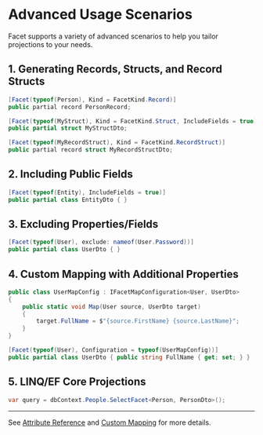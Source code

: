 # Advanced Usage Scenarios

Facet supports a variety of advanced scenarios to help you tailor projections to your needs.

## 1. Generating Records, Structs, and Record Structs

```csharp
[Facet(typeof(Person), Kind = FacetKind.Record)]
public partial record PersonRecord;

[Facet(typeof(MyStruct), Kind = FacetKind.Struct, IncludeFields = true)]
public partial struct MyStructDto;

[Facet(typeof(MyRecordStruct), Kind = FacetKind.RecordStruct)]
public partial record struct MyRecordStructDto;
```

## 2. Including Public Fields

```csharp
[Facet(typeof(Entity), IncludeFields = true)]
public partial class EntityDto { }
```

## 3. Excluding Properties/Fields

```csharp
[Facet(typeof(User), exclude: nameof(User.Password))]
public partial class UserDto { }
```

## 4. Custom Mapping with Additional Properties

```csharp
public class UserMapConfig : IFacetMapConfiguration<User, UserDto>
{
    public static void Map(User source, UserDto target)
    {
        target.FullName = $"{source.FirstName} {source.LastName}";
    }
}

[Facet(typeof(User), Configuration = typeof(UserMapConfig))]
public partial class UserDto { public string FullName { get; set; } }
```

## 5. LINQ/EF Core Projections

```csharp
var query = dbContext.People.SelectFacet<Person, PersonDto>();
```

---

See [Attribute Reference](03_AttributeReference.md) and [Custom Mapping](04_CustomMapping.md) for more details.
